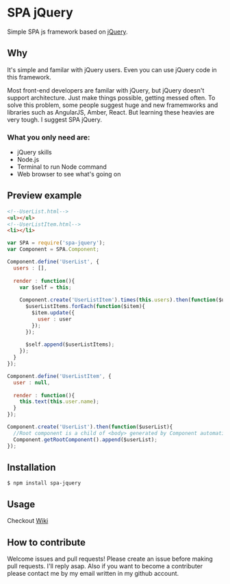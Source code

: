 # SPA jQuery
Simple SPA js framework based on [jQuery](http://jquery.com).

## Why
It's simple and familar with jQuery users. Even you can use jQuery code in this framework.

Most front-end developers are familar with jQuery, but jQuery doesn't support architecture. Just make things possible, getting messed often. To solve this problem, some people suggest huge and new framemworks and libraries such as AngularJS, Amber, React. But learning these heavies are very tough. I suggest SPA jQuery.

### What you only need are:
- jQuery skills
- Node.js
- Terminal to run Node command
- Web browser to see what's going on

## Preview example
```html
<!--UserList.html-->
<ul></ul>
<!--UserListItem.html-->
<li></li>
```
```js
var SPA = require('spa-jquery');
var Component = SPA.Component;

Component.define('UserList', {
  users : [],
  
  render : function(){
    var $self = this;
    
    Component.create('UserListItem').times(this.users).then(function($userListItems){
      $userListItems.forEach(function($item){
        $item.update({
          user : user
        });
      });
      
      $self.append($userListItems);
    });
  }
});

Component.define('UserListItem', {
  user : null,
  
  render : function(){
    this.text(this.user.name);
  }
});

Component.create('UserList').then(function($userList){
  //Root component is a child of <body> generated by Component automatically
  Component.getRootComponent().append($userList);
});
```

## Installation
```
$ npm install spa-jquery
```

## Usage
Checkout [Wiki](https://github.com/dyong0/spa-jquery/wiki/Usage)

## How to contribute
Welcome issues and pull requests! Please create an issue before making pull requests. I'll reply asap. Also if you want to become a contributer please contact me by my email written in my github account.
